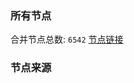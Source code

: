 ### 所有节点
合并节点总数: `6542`
[节点链接](https://github.com/rzhy1/33/raw/master/sub/sub_merge_base64.txt)

### 节点来源
